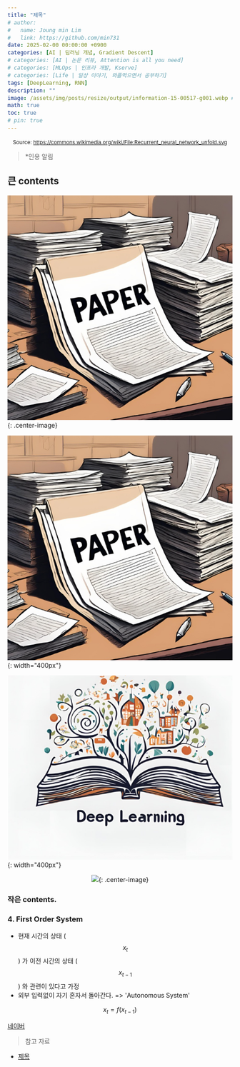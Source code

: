```yaml
---
title: "제목"
# author:
#   name: Joung min Lim
#   link: https://github.com/min731
date: 2025-02-00 00:00:00 +0900
categories: [AI | 딥러닝 개념, Gradient Descent]
# categories: [AI | 논문 리뷰, Attention is all you need]
# categories: [MLOps | 인프라 개발, Kserve]
# categories: [Life | 일상 이야기, 와플먹으면서 공부하기]
tags: [DeepLearning, RNN]
description: ""
image: /assets/img/posts/resize/output/information-15-00517-g001.webp # 대표 이미지  가로 세로 비율 약 1.91:1 (예: 1200×628px)
math: true
toc: true
# pin: true
---
```


<div align="center">
  <small>Source: <a href="https://commons.wikimedia.org/wiki/File:Recurrent_neural_network_unfold.svg">https://commons.wikimedia.org/wiki/File:Recurrent_neural_network_unfold.svg</a></small>
</div>

>  *인용 알림
## 큰 contents
![이미지 설명](/assets/img/posts/Paper.png){: .center-image}

![image-description](/assets/img/posts/Paper.png){: width="400px"}

![image-description](/assets/img/posts/DeepLearning.png){: width="400px"}

<p align="center">
  <img src="https://velog.velcdn.com/images/min0731/post/c943baea-dfc4-41fb-a473-d017e825192b/image.png">{: .center-image}
</p>

### 작은 contents.

### 4. First Order System
- 현재 시간의 상태 ($$x_{t}$$) 가 이전 시간의 상태 ($$x_{t-1}$$) 와 관련이 있다고 가정
- 외부 입력없이 자기 혼자서 돌아간다. => 'Autonomous System'

$$
x_{t} = f(x_{t-1})
$$

[네이버](https://www.naver.com)

> 참고 자료
  
- [제목](링크)